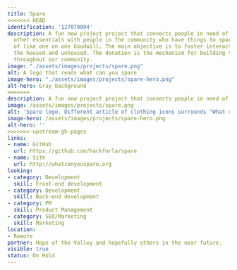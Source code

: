 ```yaml
---
title: Spare
<<<<<<< HEAD
identification: '127079094'
description: A fun new project project that connects people in need of clothing and
  other essentials with people in the community who have things to spare. It's kind
  of like one on one Goodwill. The main objective is to foster interactions between
  the housed and unhoused. The donation is the mechanism for building these connections
  throughout our community.
image: "./assets/images/projects/spare.png"
alt: A logo that reads what can you spare
image-hero: "./assets/images/projects/spare-hero.png"
alt-hero: Gray background
=======
description: A fun new project project that connects people in need of clothing and other essentials with people in the community who have things to spare. It's kind of like one on one Goodwill. The main objective is to foster interactions between the housed and unhoused. The donation is the mechanism for building these connections throughout our community.
image: /assets/images/projects/spare.png
alt: 'Spare logo. Different article of clothing icons surrounds "What can you spare?"'
image-hero: /assets/images/projects/spare-hero.png
alt-hero: ''
>>>>>>> upstream-gh-pages
links:
- name: GitHub
  url: https://github.com/hackforla/spare
- name: Site
  url: http://whatcanyouspare.org
looking:
- category: Development
  skill: Front-end development
- category: Development
  skill: Back-end development
- category: PM
  skill: Product Management
- category: SEO/Marketing
  skill: Marketing
location:
- Remote
partner: Hope of the Valley and hopefully others in the near future.
visible: true
status: On Hold
---
```


